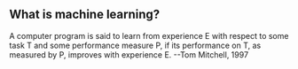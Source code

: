 ## What is machine learning?

  A computer program is said to learn from experience E with respect to some task T and some performance measure P, if its performance on T, as measured by P, improves with experience E.
                                                --Tom Mitchell, 1997
